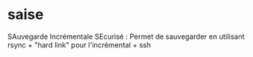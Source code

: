 # saise
SAuvegarde Incrémentale SEcurisé : Permet de sauvegarder en utilisant rsync + "hard link" pour l'incrémental + ssh
